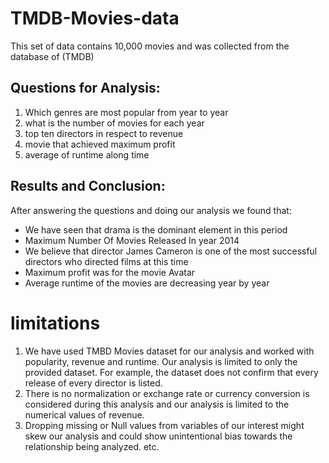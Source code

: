 # TMDB-Movies-data
This set of data contains 10,000 movies and was collected from the database of (TMDB)

## Questions for Analysis:
1. Which genres are most popular from year to year
2. what is the number of movies for each year
3. top ten directors in respect to revenue
4. movie that achieved maximum profit
5. average of runtime along time

## Results and Conclusion:
After answering the questions and doing our analysis we found that:<br>
* We have seen that drama is the dominant element in this period
* Maximum Number Of Movies Released In year 2014
* We believe that director James Cameron is one of the most successful directors who directed films at this time
* Maximum profit was for the movie Avatar
* Average runtime of the movies are decreasing year by year


# limitations
1. We have used TMBD Movies dataset for our analysis and worked with popularity, revenue and runtime. Our analysis is limited to only the provided dataset. For example, the dataset does not confirm that every release of every director is listed.
2. There is no normalization or exchange rate or currency conversion is considered during this analysis and our analysis is limited to the numerical values of revenue.
3. Dropping missing or Null values from variables of our interest might skew our analysis and could show unintentional bias towards the relationship being analyzed. etc.
